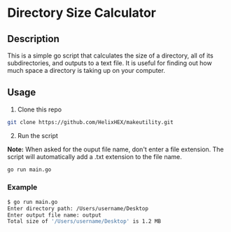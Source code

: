 # Directory Size Calculator

## Description
This is a simple go script that calculates the size of a directory, all of its subdirectories, and outputs to a text file. It is useful for finding out how much space a directory is taking up on your computer.

## Usage

1. Clone this repo
```bash
git clone https://github.com/HelixHEX/makeutility.git
```

2. Run the script

**Note:** When asked for the ouput file name, don't enter a file extension. The script will automatically add a .txt extension to the file name.

```bash
go run main.go
```

### Example

```bash
$ go run main.go 
Enter directory path: /Users/username/Desktop
Enter output file name: output
Total size of '/Users/username/Desktop' is 1.2 MB
```